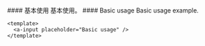<cn>
#### 基本使用
基本使用。
</cn>

<us>
#### Basic usage
Basic usage example.
</us>

```vue
<template>
  <a-input placeholder="Basic usage" />
</template>
```
